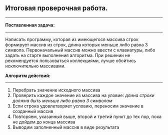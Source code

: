 ## Итоговая проверочная работа.
___

**Поставленная задача:**
___

Написать программу, которая из имеющегося массива строк формирует массив из строк, длина которых меньше либо равна 3 символа. Первоначальный массив можно ввести с клавиатуры, либо задать на старте выполнения алгоритма. При решении не рекомендуется пользоваться коллекциями, лучше обойтись исключительно массивами.

**Алгоритм действий:**
___

1. Перебрать значение исходного массива
1. Проверить каждое значение из массива на уловие: *длина строки должна быть меньше либо равна 3 символам*
1. Если строка удовлетворяет условию, переносим значение в созданный массив
1. Повторяем, указанный выше, второй и третий пункт до тех пор, пока не дойдем до конца массива
1. Выводим заполненный массив в виде результата
